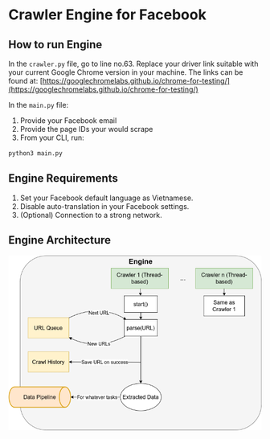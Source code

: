 # Crawler Engine for Facebook

## How to run Engine

In the `crawler.py` file, go to line no.63. Replace your driver link suitable with your current Google Chrome version in your machine. The links can be found at: [https://googlechromelabs.github.io/chrome-for-testing/](https://googlechromelabs.github.io/chrome-for-testing/)

In the `main.py` file:

1. Provide your Facebook email
2. Provide the page IDs your would scrape
3. From your CLI, run:

```sh
python3 main.py
```

## Engine Requirements

1. Set your Facebook default language as Vietnamese.
2. Disable auto-translation in your Facebook settings.
3. (Optional) Connection to a strong network.

## Engine Architecture

![Engine architecture](https://github.com/ptdat11/facebook-crawler-engine/blob/main/architecture.png?raw=true)
